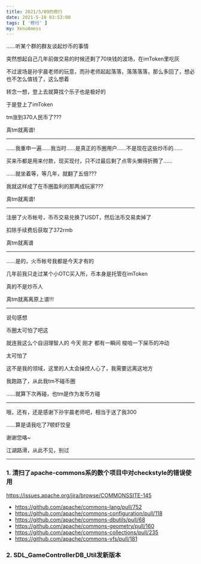 ```yaml
---
title: 2021/5/09的修行
date: 2021-5-10 03:53:00
tags: [ '修行' ]
my: XenoAmess
---
```


……听某个群的群友谈起炒币的事情

突然想起自己几年前做交易的时候还剩了70块钱的波场，在imToken里吃灰

不过波场是孙宇晨老师的玩意，而孙老师起起落落，落落落落，那么多回了，想必也不怎么值钱了，这么想着

转念一想，登上去就算找个乐子也是极好的

于是登上了imToken

tm涨到370人民币了???

真tm就离谱!

---

……我重申一遍……我当时……是真正的币圈用户……不是现在这些炒币的……

买来币都是用来付款，现买现付，只不过最后剩了点零头懒得折腾了……

……就坐着等，等几年，就翻了五倍???

我就这样成了在币圈盈利的那两成玩家???

真tm就离谱!

---

注册了火币帐号，币币交易兑换了USDT，然后法币交易卖掉了

扣除手续费后获取了372rmb

真tm就离谱

---

……是的，火币帐号我都是今天才有的

几年前我只走过某个小OTC买入所，币本身是托管在imToken

真的不是炒币人

真tm就离离原上谱!!!

---

说句感想

币圈太可怕了吧这

就连我这么个自诩理智人的 今天 刚才 都有一瞬间 梭哈一下屎币的冲动

太可怕了

这不是我的领域，这里的人太会操控人心了，我需要远离这地方

我跑路了，从此我tm不碰币圈

……就算下次再碰，也tm是作为发币方碰

---

哦，还有，还是感谢下孙宇晨老师吧，相当于送了我300

……算是请我吃了7顿虾饺皇

谢谢您咯~

江湖路滑，从此不见，别过

---

### 1. 清扫了apache-commons系的数个项目中对checkstyle的错误使用

https://issues.apache.org/jira/browse/COMMONSSITE-145
+ https://github.com/apache/commons-lang/pull/752
+ https://github.com/apache/commons-configuration/pull/118
+ https://github.com/apache/commons-dbutils/pull/68
+ https://github.com/apache/commons-geometry/pull/160
+ https://github.com/apache/commons-collections/pull/235
+ https://github.com/apache/commons-vfs/pull/181

### 2. SDL_GameControllerDB_Util发新版本
